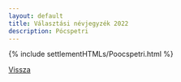 ```yaml
---
layout: default
title: Választási névjegyzék 2022
description: Pócspetri
---
```


{% include settlementHTMLs/Poocspetri.html %}

[Vissza](./)